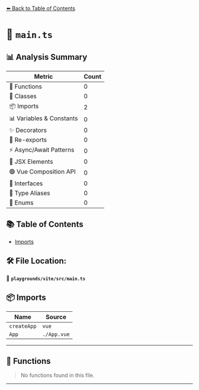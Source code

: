 [⬅️ Back to Table of Contents](../../../index.md)

# 📄 `main.ts`

## 📊 Analysis Summary

| Metric | Count |
|--------|-------|
| 🔧 Functions | 0 |
| 🧱 Classes | 0 |
| 📦 Imports | 2 |
| 📊 Variables & Constants | 0 |
| ✨ Decorators | 0 |
| 🔄 Re-exports | 0 |
| ⚡ Async/Await Patterns | 0 |
| 💠 JSX Elements | 0 |
| 🟢 Vue Composition API | 0 |
| 📐 Interfaces | 0 |
| 📑 Type Aliases | 0 |
| 🎯 Enums | 0 |

## 📚 Table of Contents

- [Imports](#imports)

## 🛠️ File Location:
📂 **`playgrounds/vite/src/main.ts`**

## 📦 Imports

| Name | Source |
|------|--------|
| `createApp` | `vue` |
| `App` | `./App.vue` |


---

## 🔧 Functions

> No functions found in this file.


---
